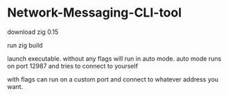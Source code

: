 # Network-Messaging-CLI-tool
download zig 0.15

run zig build

launch executable. without any flags will run in auto mode. auto mode runs on port 12987 and tries to connect to yourself

with flags can run on a custom port and connect to whatever address you want.
